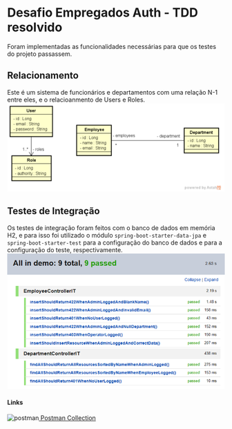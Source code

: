 # Desafio Empregados Auth - TDD resolvido

Foram implementadas as funcionalidades necessárias para que os testes do projeto passassem.

## Relacionamento
Este é um sistema de funcionários e departamentos com uma relação N-1 entre eles, e o relacioanmento
de Users e Roles.
![Diagrama de classes](.github/relacionamento.png "Department - Employee - Auth")


## Testes de Integração
Os testes de integração foram feitos com o banco de dados em memória H2, e para isso foi utilizado o
módulo `spring-boot-starter-data-jpa` e `spring-boot-starter-test` para a configuração do banco de dados
e para a configuração do teste, respectivamente.
![Diagrama de classes](.github/testes.png "Testes - Realizados")

#### Links
<img title="Postman Icon" src="https://www.vectorlogo.zone/logos/getpostman/getpostman-icon.svg" alt="postman" width="40" height="40">[ Postman Collection](.github/DesafioEmpregadosAuth.postman_collection.json)